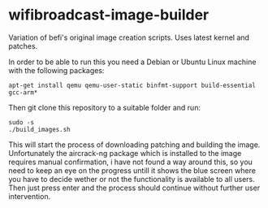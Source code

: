 # wifibroadcast-image-builder
Variation of befi's original image creation scripts. Uses latest kernel and patches.

In order to be able to run this you need a Debian or Ubuntu Linux machine with the following packages:

```
apt-get install qemu qemu-user-static binfmt-support build-essential gcc-arm*
```

Then git clone this repository to a suitable folder and run:

```
sudo -s
./build_images.sh
```

This will start the process of downloading patching and building the image. Unfortunately the aircrack-ng package which is installed to the image requires manual confirmation, i have not found a way around this, so you need to keep an eye on the progress untill it shows the blue screen where you have to decide wether or not the functionality is available to all users. Then just press enter and the process should continue without further user intervention.
